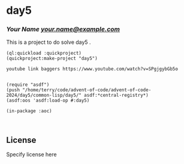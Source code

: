 # day5
### _Your Name <your.name@example.com>_

This is a project to do solve day5 . 

```
(ql:quickload :quickproject)
(quickproject:make-project "day5")

youtube link baggers https://www.youtube.com/watch?v=SPgjgybGb5o


(require "asdf")
(push "/home/terry/code/advent-of-code/advent-of-code-2024/day5/common-lisp/day5/" asdf:*central-registry*)
(asdf:oos 'asdf:load-op #:day5)

(in-package :aoc)



```


## License

Specify license here

